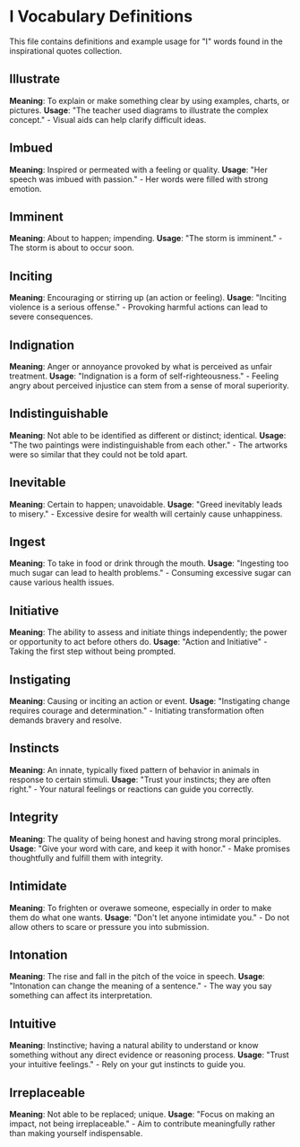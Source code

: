 # I Vocabulary Definitions

This file contains definitions and example usage for "I" words found in the inspirational quotes collection.

## Illustrate

**Meaning**: To explain or make something clear by using examples, charts, or pictures.
**Usage**: "The teacher used diagrams to illustrate the complex concept." - Visual aids can help clarify difficult ideas.

## Imbued

**Meaning**: Inspired or permeated with a feeling or quality.
**Usage**: "Her speech was imbued with passion." - Her words were filled with strong emotion.

## Imminent

**Meaning**: About to happen; impending.
**Usage**: "The storm is imminent." - The storm is about to occur soon.

## Inciting

**Meaning**: Encouraging or stirring up (an action or feeling).
**Usage**: "Inciting violence is a serious offense." - Provoking harmful actions can lead to severe consequences.

## Indignation

**Meaning**: Anger or annoyance provoked by what is perceived as unfair treatment.
**Usage**: "Indignation is a form of self-righteousness." - Feeling angry about perceived injustice can stem from a sense of moral superiority.

## Indistinguishable

**Meaning**: Not able to be identified as different or distinct; identical.
**Usage**: "The two paintings were indistinguishable from each other." - The artworks were so similar that they could not be told apart.

## Inevitable

**Meaning**: Certain to happen; unavoidable.
**Usage**: "Greed inevitably leads to misery." - Excessive desire for wealth will certainly cause unhappiness.

## Ingest

**Meaning**: To take in food or drink through the mouth.
**Usage**: "Ingesting too much sugar can lead to health problems." - Consuming excessive sugar can cause various health issues.

## Initiative

**Meaning**: The ability to assess and initiate things independently; the power or opportunity to act before others do.
**Usage**: "Action and Initiative" - Taking the first step without being prompted.

## Instigating

**Meaning**: Causing or inciting an action or event.
**Usage**: "Instigating change requires courage and determination." - Initiating transformation often demands bravery and resolve.

## Instincts

**Meaning**: An innate, typically fixed pattern of behavior in animals in response to certain stimuli.
**Usage**: "Trust your instincts; they are often right." - Your natural feelings or reactions can guide you correctly.

## Integrity

**Meaning**: The quality of being honest and having strong moral principles.
**Usage**: "Give your word with care, and keep it with honor." - Make promises thoughtfully and fulfill them with integrity.

## Intimidate

**Meaning**: To frighten or overawe someone, especially in order to make them do what one wants.
**Usage**: "Don't let anyone intimidate you." - Do not allow others to scare or pressure you into submission.

## Intonation

**Meaning**: The rise and fall in the pitch of the voice in speech.
**Usage**: "Intonation can change the meaning of a sentence." - The way you say something can affect its interpretation.

## Intuitive

**Meaning**: Instinctive; having a natural ability to understand or know something without any direct evidence or reasoning process.
**Usage**: "Trust your intuitive feelings." - Rely on your gut instincts to guide you.

## Irreplaceable

**Meaning**: Not able to be replaced; unique.
**Usage**: "Focus on making an impact, not being irreplaceable." - Aim to contribute meaningfully rather than making yourself indispensable.
